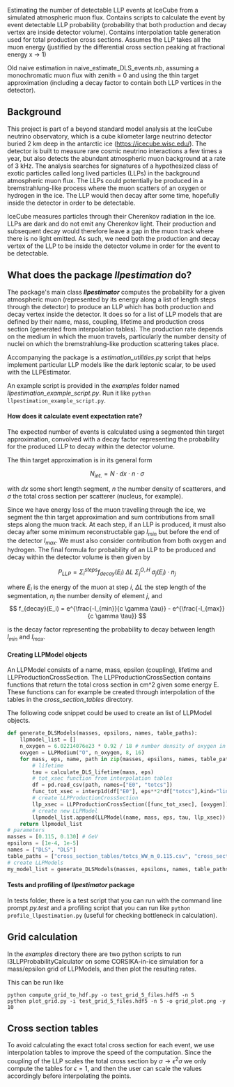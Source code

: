 Estimating the number of detectable LLP events at IceCube from a simulated atmospheric muon flux. Contains scripts to calculate the event by event detectable LLP probability (probability that both production and decay vertex are inside detector volume). Contains interpolation table generation used for total production cross sections. Assumes the LLP takes all the muon energy (justified by the differential cross section peaking at fractional energy x -> 1)

Old naive estimation in naive_estimate_DLS_events.nb, assuming a monochromatic muon flux with zenith = 0 and using the thin target approximation (including a decay factor to contain both LLP vertices in the detector).

## Background
This project is part of a beyond standard model analysis at the IceCube neutrino observatory, which is a cube kilometer large neutrino detector buried 2 km deep in the antarctic ice (https://icecube.wisc.edu/). The detector is built to measure rare cosmic neutrino interactions a few times a year, but also detects the abundant atmospheric muon background at a rate of 3 kHz. The analysis searches for signatures of a hypothesized class of exotic particles called long lived particles (LLPs) in the background atmospheric muon flux. The LLPs could potentially be produced in a bremstrahlung-like process where the muon scatters of an oxygen or hydrogen in the ice. The LLP would then decay after some time, hopefully inside the detector in order to be detectable.

IceCube measures particles through their Cherenkov radiation in the ice. LLPs are dark and do not emit any Cherenkov light. Their production and subsequent decay would therefore leave a gap in the muon track where there is no light emitted. As such, we need both the production and decay vertex of the LLP to be inside the detector volume in order for the event to be detectable.

## What does the package ***llpestimation*** do?

The package's main class ***llpestimator*** computes the probability for a given atmospheric muon (represented by its energy along a list of length steps through the detector) to produce an LLP which has both production and decay vertex inside the detector. It does so for a list of LLP models that are defined by their name, mass, coupling, lifetime and production cross section (generated from interpolation tables). The production rate depends on the medium in which the muon travels, particularly the number density of nuclei on which the bremstrahlung-like production scattering takes place.

Accompanying the package is a *estimation_utilities.py* script that helps implement particular LLP models like the dark leptonic scalar, to be used with the LLPEstimator.

An example script is provided in the *examples* folder named *llpestimation_example_script.py*. Run it like `python llpestimation_example_script.py`.

#### How does it calculate event expectation rate?
The expected number of events is calculated using a segmented thin target approximation, convolved with a decay factor representing the probability for the produced LLP to decay within the detector volume.

The thin target approximation is in its general form

$$
N_{int.} = N \cdot dx \cdot n \cdot \sigma
$$

with $dx$ some short length segment, $n$ the number density of scatterers, and $\sigma$ the total cross section per scatterer (nucleus, for example).

Since we have energy loss of the muon travelling through the ice, we segment the thin target approximation and sum contributions from small steps along the muon track. At each step, if an LLP is produced, it must also decay after some minimum reconstructable gap $l_{min}$ but before the end of the detector $l_{max}$. We must also consider contribution from both oxygen and hydrogen. The final formula for probability of an LLP to be produced and decay within the detector volume is then given by

$$
P_{LLP} = \Sigma_{i}^{steps} f_{decay}(E_i) \; \Delta{L} \; \Sigma_{j}^{O, H} \; \sigma_{j}(E_i) \cdot n_j
$$

where $E_i$ is the energy of the muon at step *i*, $\Delta L$ the step length of the segmentation, $n_j$ the number density of element *j*, and 
$$
f_{decay}(E_i) = e^{\frac{-l_{min}}{c \gamma \tau}} - e^{\frac{-l_{max}}{c \gamma \tau}}
$$

is the decay factor representing the probability to decay between length $l_{min}$ and $l_{max}$.

#### Creating LLPModel objects

An LLPModel consists of a name, mass, epsilon (coupling), lifetime and LLPProductionCrossSection. The LLPProductionCrossSection contains functions that return the total cross section in cm^2 given some energy E. These functions can for example be created through interpolation of the tables in the *cross_section_tables* directory.

The following code snippet could be used to create an list of LLPModel objects.

```python
def generate_DLSModels(masses, epsilons, names, table_paths):
    llpmodel_list = []
    n_oxygen = 6.02214076e23 * 0.92 / 18 # number density of oxygen in ice
    oxygen = LLPMedium("O", n_oxygen, 8, 16)
    for mass, eps, name, path in zip(masses, epsilons, names, table_paths):
        # lifetime
        tau = calculate_DLS_lifetime(mass, eps)
        # tot_xsec function from interpolation tables
        df = pd.read_csv(path, names=["E0", "totcs"])
        func_tot_xsec = interp1d(df["E0"], eps**2*df["totcs"],kind="linear", bounds_error=False,fill_value=(0.0, None))
        # create LLPProductionCrossSection
        llp_xsec = LLPProductionCrossSection([func_tot_xsec], [oxygen])
        # create new LLPModel
        llpmodel_list.append(LLPModel(name, mass, eps, tau, llp_xsec))
    return llpmodel_list
# parameters
masses = [0.115, 0.130] # GeV
epsilons = [1e-4, 1e-5]
names = ["DLS", "DLS"]
table_paths = ["cross_section_tables/totcs_WW_m_0.115.csv", "cross_section_tables/totcs_WW_m_0.13.csv"]
# create LLPModels
my_model_list = generate_DLSModels(masses, epsilons, names, table_paths)
```

#### Tests and profiling of ***llpestimator*** package
In tests folder, there is a test script that you can run with the command line prompt *py.test* and a profiling script that you can run like `python profile_llpestimation.py` (useful for checking bottleneck in calculation).

## Grid calculation
In the *examples* directory there are two python scripts to run I3LLPProbabilityCalculator on some CORSIKA-in-ice simulation for a mass/epsilon grid of LLPModels, and then plot the resulting rates.

This can be run like

```
python compute_grid_to_hdf.py -o test_grid_5_files.hdf5 -n 5
python plot_grid.py -i test_grid_5_files.hdf5 -n 5 -o grid_plot.png -y 10
```

## Cross section tables
To avoid calculating the exact total cross section for each event, we use interpolation tables to improve the speed of the computation. Since the coupling of the LLP scales the total cross section by $\sigma \rightarrow \epsilon^2 \sigma$ we only compute the tables for $\epsilon = 1$, and then the user can scale the values accordingly before interpolating the points.


